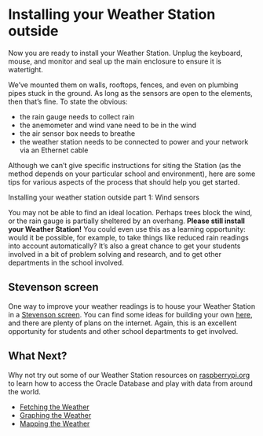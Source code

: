 # Installing your Weather Station outside

Now you are ready to install your Weather Station. Unplug the keyboard, mouse, and monitor and seal up the main enclosure to ensure it is watertight.

 We’ve mounted them on walls, rooftops, fences, and even on plumbing pipes stuck in the ground. As long as the sensors are open to the elements, then that’s fine. To state the obvious:

- the rain gauge needs to collect rain
- the anemometer and wind vane need to be in the wind
- the air sensor box needs to breathe
- the weather station needs to be connected to power and your network via an Ethernet cable

Although we can’t give specific instructions for siting the Station (as the method depends on your particular school and environment), here are some tips for various aspects of the process that should help you get started.

Installing your weather station outside part 1: Wind sensors

You may not be able to find an ideal location. Perhaps trees block the wind, or the rain gauge is partially sheltered by an overhang.  **Please still install your Weather Station!** You could even use this as a learning opportunity: would it be possible, for example, to take things like reduced rain readings into account automatically? It’s also a great chance to get your students involved in a bit of problem solving and research, and to get other departments in the school involved.

## Stevenson screen

One way to improve your weather readings is to house your Weather Station in a [Stevenson screen](http://www.weatherforschools.me.uk/html/settingup.html). You can find some ideas for building your own [here](http://www.weatherforschools.me.uk/html/weatherboxes.html#homemade), and there are plenty of plans on the internet. Again, this is an excellent opportunity for students and other school departments to get involved.

## What Next?
Why not try out some of our Weather Station resources on [raspberrypi.org](https://raspberrypi.org) to learn how to access the Oracle Database and play with data from around the world.
- [Fetching the Weather](https://www.raspberrypi.org/learning/fetching-the-weather/)
- [Graphing the Weather](https://www.raspberrypi.org/learning/graphing-the-weather/)
- [Mapping the Weather](https://www.raspberrypi.org/learning/mapping-the-weather/)
